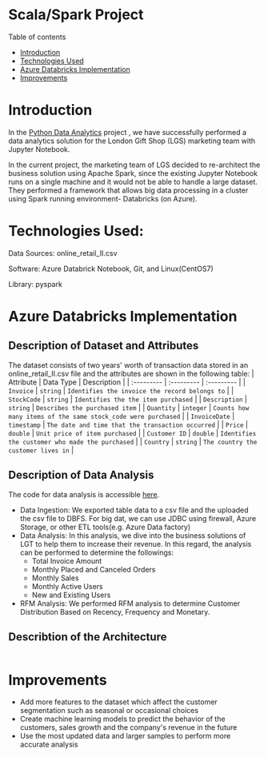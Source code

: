 # Scala/Spark Project
Table of contents
* [Introduction](#Introduction)
* [Technologies Used](#TechnologiesUsed)
* [Azure Databricks Implementation](#AzureDatabricksImplementation)
* [Improvements](#Improvements)

# Introduction
In the [Python Data Analytics](https://github.com/jarviscanada/jarvis_data_eng_HomaAlmasieh/tree/master/python_data_analytics) project
, we have successfully performed a data analytics solution for the London Gift Shop (LGS) marketing team
with Jupyter Notebook.

In the current project, the marketing team of LGS decided to re-architect the business solution using Apache
Spark, since the existing Jupyter Notebook runs on a single machine and it would not be able to handle a large
dataset. They performed a framework that allows big data processing in a cluster using Spark running environment-
Databricks (on Azure).

# Technologies Used:
Data Sources: online_retail_II.csv

Software: Azure Databrick Notebook, Git, and Linux(CentOS7)

Library: pyspark

# Azure Databricks Implementation

## Description of Dataset and Attributes
The dataset consists of two years' worth of transaction data stored in an online_retail_II.csv file and the attributes
are shown in the following table:
| Attribute     | Data Type   | Description                                      |
| :---------    | :---------  | :---------                                       |
| `Invoice`     | `string`    | `Identifies the invoice the record belongs to`   |
| `StockCode`   | `string`    | `Identifies the the item purchased`              |
| `Description` | `string`    | `Describes the purchased item`                   |
| `Quantity`    | `integer`   | `Counts how many items of the same stock_code were purchased`   |
| `InvoiceDate` | `timestamp` | `The date and time that the transaction occurred`               |
| `Price`       | `double`    | `Unit price of item purchased`                   |
| `Customer ID` | `double`    | `Identifies the customer who made the purchased` |
| `Country`     | `string`    | `The country the customer lives in`              |

## Description of Data Analysis
The code for data analysis is accessible [here](https://github.com/jarviscanada/jarvis_data_eng_HomaAlmasieh/blob/develop/spark/notebook/RetailDataAnalyticsWithPySpark.ipynb).
- Data Ingestion: We exported table data to a csv file and the uploaded the csv file to DBFS. For
big dat, we can use JDBC using firewall, Azure Storage, or other ETL tools(e.g. Azure Data factory)
- Data Analysis: In this analysis, we dive into the business solutions of LGT to help them
to increase their revenue. In this regard, the analysis can be performed to determine the followings:
  - Total Invoice Amount
  - Monthly Placed and Canceled Orders
  - Monthly Sales
  - Monthly Active Users
  - New and Existing Users
- RFM Analysis: We performed RFM analysis to determine Customer Distribution
Based on Recency, Frequency and Monetary.

## Describtion of the Architecture

<p align="center">
  <img src="https://github.com/jarviscanada/jarvis_data_eng_HomaAlmasieh/blob/develop/spark/assets/Architecture-Databricks2.PNG" alt=""/>
</p>

# Improvements
- Add more features to the dataset which affect the customer segmentation such as seasonal or occasional choices
- Create machine learning models to predict the behavior of the customers, sales growth and the company's revenue in the future
- Use the most updated data and larger samples to perform more accurate analysis